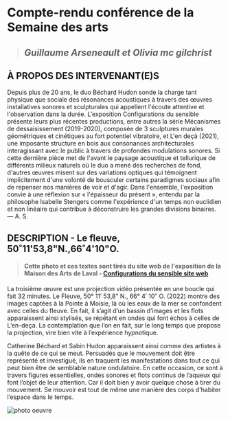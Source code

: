 # Compte-rendu conférence de la Semaine des arts

>## *Guillaume Arseneault et Olivia mc gilchrist* 

## À PROPOS DES INTERVENANT(E)S


Depuis plus de 20 ans, le duo Béchard Hudon sonde la charge tant physique que sociale des résonances acoustiques à travers des œuvres installatives sonores et sculpturales qui appellent l'écoute attentive et l'observation dans la durée. L'exposition Configurations du sensible présente leurs plus récentes productions, entre autres la série Mécanismes de dessaisissement (2019-2020), composée de 3 sculptures murales géométriques et cinétiques au fort potentiel vibratoire, et L'en deçà (2021), une imposante structure en bois aux consonances architecturales interagissant avec le public à travers de profondes modulations sonores. Si cette dernière pièce met de l'avant le paysage acoustique et tellurique de différents milieux naturels où le duo a mené des recherches de fond, d'autres œuvres misent sur des variations optiques qui témoignent implicitement d'une volonté de bousculer certains paradigmes sociaux afin de repenser nos manières de voir et d'agir. Dans l'ensemble, l'exposition convie à une réflexion sur « l'épaisseur du présent », entendu par la philosophe Isabelle Stengers comme l'expérience d'un temps non euclidien et non linéaire qui contribue à déconstruire les grandes divisions binaires. — A. S.


## DESCRIPTION - Le fleuve, 50˚11'53,8"N.,66˚4'10"O.
>#### Cette photo et ces textes sont tirés du site web de l'exposition de la Maison des Arts de Laval - [Configurations du sensible site web](https://www.laval.ca/Pages/Fr/Calendrier/mda-expo-bechard-hudon.aspx)
La troisième œuvre est une projection vidéo présentée en une boucle qui fait 32 minutes. Le Fleuve, 50° 11′ 53,8” N., 66° 4′ 10″ O. (2022) montre des images captées à la Pointe à Moisie, là où les eaux de la mer se confondent avec celles du fleuve. En fait, il s’agit d’un bassin d’images et les flots apparaissent ainsi stylisés, se répétant en ondes qui font échos à celles de L’en-deça. La contemplation que l’on en fait, sur le long temps que propose la projection, vire bien vite à l’expérience hypnotique.

Catherine Béchard et Sabin Hudon apparaissent ainsi comme des artistes à la quête de ce qui se meut. Persuadés que le mouvement doit être représenté et investigué, ils en traquent les manifestations dans tout ce qui peut bien être de semblable nature ondulatoire. En cette occasion, ce sont à travers figures essentielles, ondes sonores et flots continus de l’aqueux qui font l’objet de leur attention. Car il doit bien y avoir quelque chose à tirer du mouvement. Se mouvoir est tout de même une manière des corps d’habiter l’espace dans le temps.

![photo oeuvre](medias/leFleuve.png)



   

